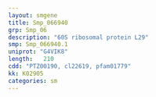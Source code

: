 ```yaml
---
layout: smgene
title: Smp_066940
grp: Smp_06
description: "60S ribosomal protein L29"
smp: Smp_066940.1
uniprot: "G4VIK8"
length:   210
cdd: "PTZ00190, cl22619, pfam01779"
kk: K02905
categories: sm
---
```

